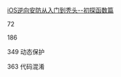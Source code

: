 [iOS逆向安防从入门到秃头--初探函数篇](https://juejin.cn/post/6942754977014251527/)


72

186


349  动态保护

363  代码混淆